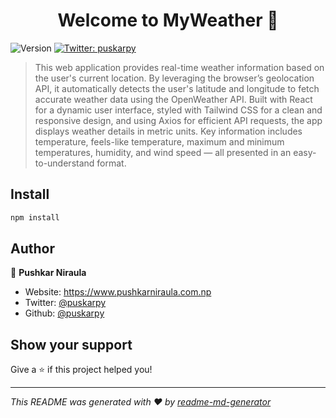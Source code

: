 <h1 align="center">Welcome to MyWeather 👋</h1>
<p>
  <img alt="Version" src="https://img.shields.io/badge/version-0.0.0-blue.svg?cacheSeconds=2592000" />
  <a href="https://twitter.com/puskarpy" target="_blank">
    <img alt="Twitter: puskarpy" src="https://img.shields.io/twitter/follow/puskarpy.svg?style=social" />
  </a>
</p>

> This web application provides real-time weather information based on the user's current location. By leveraging the browser’s geolocation API, it automatically detects the user's latitude and longitude to fetch accurate weather data using the OpenWeather API. Built with React for a dynamic user interface, styled with Tailwind CSS for a clean and responsive design, and using Axios for efficient API requests, the app displays weather details in metric units. Key information includes temperature, feels-like temperature, maximum and minimum temperatures, humidity, and wind speed — all presented in an easy-to-understand format.

## Install

```sh
npm install
```

## Author

👤 **Pushkar Niraula**

* Website: https://www.pushkarniraula.com.np
* Twitter: [@puskarpy](https://twitter.com/puskarpy)
* Github: [@puskarpy](https://github.com/puskarpy)

## Show your support

Give a ⭐️ if this project helped you!

***
_This README was generated with ❤️ by [readme-md-generator](https://github.com/kefranabg/readme-md-generator)_